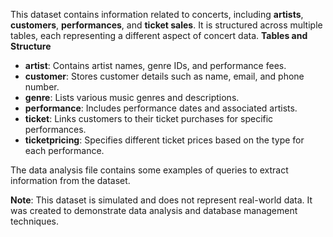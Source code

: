 This dataset contains information related to concerts, including **artists**, **customers**, **performances**, and **ticket sales**. It is structured across multiple tables, each representing a different aspect of concert data.
**Tables and Structure**
- **artist**: Contains artist names, genre IDs, and performance fees.
- **customer**: Stores customer details such as name, email, and phone number.
- **genre**: Lists various music genres and descriptions.
- **performance**: Includes performance dates and associated artists.
- **ticket**: Links customers to their ticket purchases for specific performances.
- **ticketpricing**: Specifies different ticket prices based on the type for each performance.

The data analysis file contains some examples of queries to extract information from the dataset.

**Note**: This dataset is simulated and does not represent real-world data. It was created to demonstrate data analysis and database management techniques.
